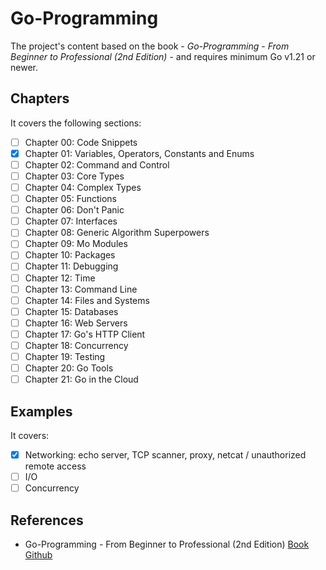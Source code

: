# Go-Programming

The project's content based on the book - _Go-Programming - From Beginner to Professional (2nd Edition)_ - and requires minimum Go v1.21 or newer.

## Chapters

It covers the following sections:

- [ ] Chapter 00: Code Snippets
- [x] Chapter 01: Variables, Operators, Constants and Enums
- [ ] Chapter 02: Command and Control
- [ ] Chapter 03: Core Types
- [ ] Chapter 04: Complex Types
- [ ] Chapter 05: Functions
- [ ] Chapter 06: Don't Panic
- [ ] Chapter 07: Interfaces
- [ ] Chapter 08: Generic Algorithm Superpowers
- [ ] Chapter 09: Mo Modules
- [ ] Chapter 10: Packages
- [ ] Chapter 11: Debugging
- [ ] Chapter 12: Time
- [ ] Chapter 13: Command Line
- [ ] Chapter 14: Files and Systems
- [ ] Chapter 15: Databases
- [ ] Chapter 16: Web Servers
- [ ] Chapter 17: Go's HTTP Client
- [ ] Chapter 18: Concurrency
- [ ] Chapter 19: Testing
- [ ] Chapter 20: Go Tools
- [ ] Chapter 21: Go in the Cloud

## Examples

It covers:

- [x] Networking: echo server, TCP scanner, proxy, netcat / unauthorized remote access
- [ ] I/O
- [ ] Concurrency

## References
* Go-Programming - From Beginner to Professional (2nd Edition) [Book](https://subscription.packtpub.com/book/programming/9781803243054/) [Github](https://github.com/PacktPublishing/Go-Programming-From-Beginner-to-Professional-Second-Edition-)
